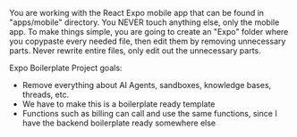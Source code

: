 You are working with the React Expo mobile app that can be found in "apps/mobile" directory.
You NEVER touch anything else, only the mobile app.
To make things simple, you are going to create an "Expo" folder where you copypaste every needed file, then edit them by removing unnecessary parts.
Never rewrite entire files, only edit out the unnecessary parts.

Expo Boilerplate Project goals:
- Remove everything about AI Agents, sandboxes, knowledge bases, threads, etc.
- We have to make this is a boilerplate ready template
- Functions such as billing can call and use the same functions, since I have the backend boilerplate ready somewhere else
